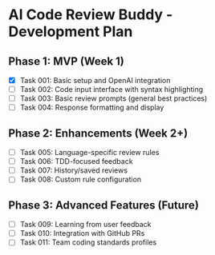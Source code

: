 # AI Code Review Buddy - Development Plan

## Phase 1: MVP (Week 1)
- [x] Task 001: Basic setup and OpenAI integration
- [ ] Task 002: Code input interface with syntax highlighting
- [ ] Task 003: Basic review prompts (general best practices)
- [ ] Task 004: Response formatting and display

## Phase 2: Enhancements (Week 2+)
- [ ] Task 005: Language-specific review rules
- [ ] Task 006: TDD-focused feedback
- [ ] Task 007: History/saved reviews
- [ ] Task 008: Custom rule configuration

## Phase 3: Advanced Features (Future)
- [ ] Task 009: Learning from user feedback
- [ ] Task 010: Integration with GitHub PRs
- [ ] Task 011: Team coding standards profiles 